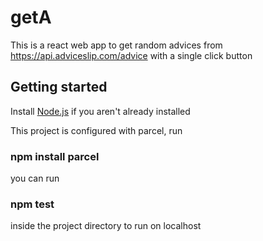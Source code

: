 # getA

This is a react web app to get random advices from https://api.adviceslip.com/advice with a single click button

## Getting started

Install [Node.js](https://nodejs.org/en) if you aren't already installed

This project is configured with parcel, run
### npm install parcel

you can run 
### npm test 
inside the project directory to run on localhost 



